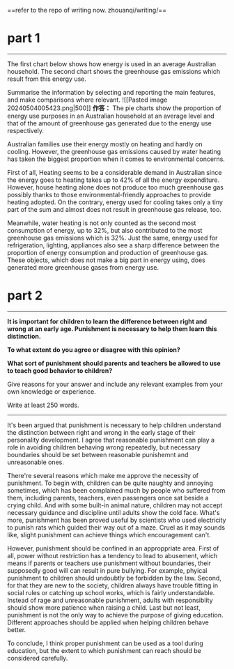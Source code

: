 ==refer to the repo of writing now. zhouanqi/writing/==

# part 1

---

The first chart below shows how energy is used in an average Australian household. The second chart shows the greenhouse gas emissions which result from this energy use.

Summarise the information by selecting and reporting the main features, and make comparisons where relevant.
![[Pasted image 20240504005423.png|500]]
**作答：**
The pie charts show the proportion of energy use purposes in an Australian household at an average level and that of the amount of greenhouse gas generated due to the energy use respectively.

Australian families use their energy mostly on heating and hardly on cooling. However, the greenhouse gas emissions caused by water heating has taken the biggest proportion when it comes to environmental concerns.

First of all, Heating seems to be a considerable demand in Australian since the energy goes to heating takes up to 42% of all the energy expenditure. However, house heating alone does not produce too much greenhouse gas possibly thanks to those environmental-friendly approaches to provide heating adopted. On the contrary, energy used for cooling takes only a tiny part of the sum and almost does not result in greenhouse gas release, too.

Meanwhile, water heating is not only counted as the second most consumption of energy, up to 32%, but also contributed to the most greenhouse gas emissions which is 32%. Just the same, energy used for refrigeration, lighting, appliances also see a sharp difference between the proportion of energy consumption and production of greenhouse gas. These objects, which does not make a big part in energy using, does generated more greenhouse gases from energy use.

# part 2

---

**It is important for children to learn the difference between right and wrong at an early age. Punishment is necessary to help them learn this distinction.**

**To what extent do you agree or disagree with this opinion?**

**What sort of punishment should parents and teachers be allowed to use to teach good behavior to children?**

Give reasons for your answer and include any relevant examples from your own knowledge or experience.

Write at least 250 words.

---

It's been argued that punishment is necessary to help children understand the distinction between right and wrong in the early stage of their personality development. I agree that reasonable punishment can play a role in avoiding children behaving wrong repeatedly, but necessary boundaries should be set between reasonable punishemnt and unreasonable ones.

There're several reasons which make me approve the necessity of punishment. To begin with, children can be quite naughty and annoying sometimes, which has been complained much by people who suffered from them, including parents, teachers, even passengers once sat beside a crying child. And with some built-in animal nature, children may not accept necessary guidance and discipline until adults show the cold face. What's more, punishment has been proved useful by scientists who used electricity to punish rats which guided their way out of a maze. Cruel as it may sounds like, slight punishment can achieve things which encouragement can't.

However, punishment should be confined in an approppriate area. First of all, power without restriction has a tendency to lead to abusement, which means if parents or teachers use punishment without boundaries, their supposedly good will can result in pure bullying. For example, phyical punishment to children should undoubtly be forbidden by the law. Second, for that they are new to the society, children always have trouble fitting in social rules or catching up school works, which is fairly understandable. Instead of rage and unreasonable punishment, adults with responsiblity should show more patience when raising a child. Last but not least, punishment is not the only way to achieve the purpose of giving education. Different approaches should be applied when helping children behave better.

To conclude, I think proper punishment can be used as a tool during education, but the extent to which punishment can reach should be considered carefully.
